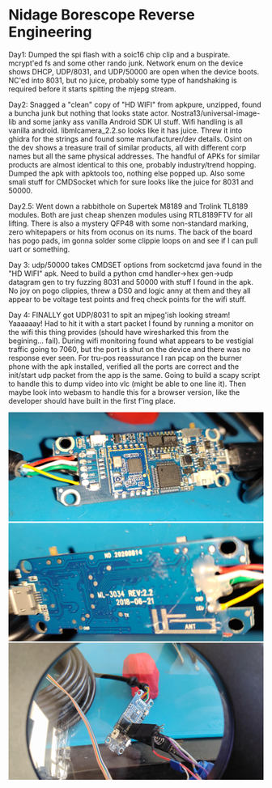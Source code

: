 Nidage Borescope Reverse Engineering
====================================

Day1:
Dumped the spi flash with a soic16 chip clip and a buspirate. mcrypt'ed fs and some other rando junk. Network enum on the device shows DHCP, UDP/8031, and UDP/50000 are open when the device boots. NC'ed into 8031, but no juice, probably some type of handshaking is required before it starts spitting the mjepg stream. 

Day2:
Snagged a "clean" copy of "HD WIFI" from apkpure, unzipped, found a buncha junk but nothing that looks state actor. Nostra13/universal-image-lib and some janky ass vanilla Android SDK UI stuff. Wifi handling is all vanilla android. libmlcamera_2.2.so looks like it has juice. Threw it into ghidra for the strings and found some manufacturer/dev details. Osint on the dev shows a treasure trail of similar products, all with different corp names but all the same physical addresses. The handful of APKs for similar products are almost identical to this one, probably industry/trend hopping. Dumped the apk with apktools too, nothing else popped up. Also some smali stuff for CMDSocket which for sure looks like the juice for 8031 and 50000. 

Day2.5:
Went down a rabbithole on Supertek M8189 and Trolink TL8189 modules. Both are just cheap shenzen modules using RTL8189FTV for all lifting. There is also a mystery QFP48 with some non-standard marking, zero whitepapers or hits from oconus on its nums. The back of the board has pogo pads, im gonna solder some clippie loops on and see if I can pull uart or something.

Day 3: udp/50000 takes CMDSET options from socketcmd java found in the "HD WIFI" apk. Need to build a python cmd handler->hex gen->udp datagram gen to try fuzzing 8031 and 50000 with stuff I found in the apk. No joy on pogo clippies, threw a DS0 and logic anny at them and they all appear to be voltage test points and freq check points for the wifi stuff. 

Day 4: FINALLY got UDP/8031 to spit an mjpeg'ish looking stream! Yaaaaaay! Had to hit it with a start packet I found by running a monitor on the wifi this thing provides (should have wiresharked this from the begining... fail). During wifi monitoring found what appears to be vestigial traffic going to 7060, but the port is shut on the device and there was no response ever seen. For tru-pos reassurance I ran pcap on the burner phone with the apk installed, verified all the ports are correct and the init/start udp packet from the app is the same. Going to build a scapy script to handle this to dump video into vlc (might be able to one line it). Then maybe look into webasm to handle this for a browser version, like the developer should have built in the first f'ing place.

![front board](/images/nidage-front.jpg?raw=true)
![back board](/images/nidage-back.jpg?raw=true)
![chipclip](/images/nidage-dump.jpg?raw=true)
